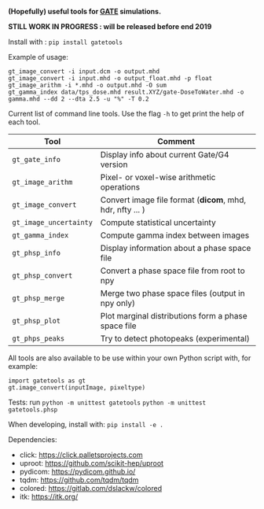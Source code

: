**(Hopefully) useful tools for [GATE](https://github.com/OpenGATE/Gate/) simulations.**

**STILL WORK IN PROGRESS : will be released before end 2019**

Install with : `pip install gatetools` 

Example of usage: 
```
gt_image_convert -i input.dcm -o output.mhd
gt_image_convert -i input.mhd -o output_float.mhd -p float
gt_image_arithm -i *.mhd -o output.mhd -O sum
gt_gamma_index data/tps_dose.mhd result.XYZ/gate-DoseToWater.mhd -o gamma.mhd --dd 2 --dta 2.5 -u "%" -T 0.2
```

Current list of command line tools. Use the flag `-h` to get print the help of each tool.

| Tool  | Comment |
| ------------- | ------------- |
| `gt_gate_info`  | Display info about current Gate/G4 version  |
| `gt_image_arithm`  | Pixel- or voxel-wise arithmetic operations |
| `gt_image_convert` | Convert image file format (**dicom**, mhd, hdr, nfty ... ) |
| `gt_image_uncertainty`| Compute statistical uncertainty|
| `gt_gamma_index`| Compute gamma index between images|
| `gt_phsp_info` | Display information about a phase space file | 
| `gt_phsp_convert` | Convert a phase space file from root to npy| 
| `gt_phsp_merge` | Merge two phase space files (output in npy only) | 
| `gt_phsp_plot` | Plot marginal distributions form a phase space file | 
| `gt_phps_peaks`| Try to detect photopeaks (experimental) | 

All tools are also available to be use within your own Python script with, for example: 
```
import gatetools as gt
gt.image_convert(inputImage, pixeltype)
```

Tests: run `python -m unittest gatetools`
           `python -m unittest gatetools.phsp`

When developing, install with: `pip install -e .`

Dependencies:
- click: https://click.palletsprojects.com
- uproot: https://github.com/scikit-hep/uproot
- pydicom: https://pydicom.github.io/
- tqdm: https://github.com/tqdm/tqdm
- colored: https://gitlab.com/dslackw/colored
- itk: https://itk.org/
